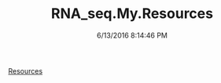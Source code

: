 ﻿---
title: RNA_seq.My.Resources
date: 6/13/2016 8:14:46 PM
---

[Resources](T-RNA_seq.My.Resources.Resources.html)
